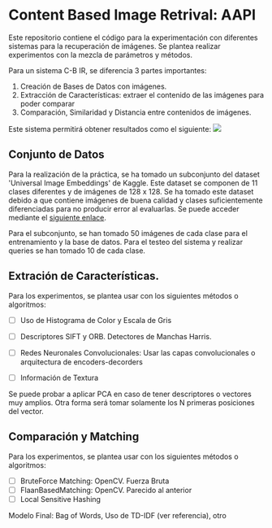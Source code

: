 # Content Based Image Retrival: AAPI
Este repositorio contiene el código para la experimentación con diferentes
sistemas para la recuperación de imágenes. Se plantea realizar experimentos 
con la mezcla de parámetros y métodos.

Para un sistema C-B IR, se diferencia 3 partes importantes:
1. Creación de Bases de Datos con imágenes.
2. Extracción de Características: extraer el contenido de las imágenes para poder comparar
3. Comparación, Similaridad y Distancia entre contenidos de imágenes.

Este sistema permitirá obtener resultados como el siguiente:
![](docs/result_orb.png)

## Conjunto de Datos
Para la realización de la práctica, se ha tomado un subconjunto del dataset 'Universal Image Embeddings'
de Kaggle. Este dataset se componen de 11 clases diferentes y de imágenes de 128 x 128. Se ha tomado
este dataset debido a que contiene imágenes de buena calidad y clases suficientemente diferenciadas para 
no producir error al evaluarlas. Se puede acceder mediante el [siguiente enlace](https://www.kaggle.com/datasets/rhtsingh/google-universal-image-embeddings-128x128).

Para el subconjunto, se han tomado 50 imágenes de cada clase para el entrenamiento y la base de datos. 
Para el testeo del sistema y realizar queries se han tomado 10 de cada clase.

## Extración de Características.
Para los experimentos, se plantea usar con los siguientes métodos o algoritmos:

* [ ] Uso de Histograma de Color y Escala de Gris
* [ ] Descriptores SIFT y ORB. Detectores de Manchas Harris.
* [ ] Redes Neuronales Convolucionales: Usar las capas convolucionales o arquitectura de encoders-decorders
* [ ] Información de Textura


Se puede probar a aplicar PCA en caso de tener descriptores o vectores muy amplios. Otra forma será 
tomar solamente los N primeras posiciones del vector.

## Comparación y Matching
Para los experimentos, se plantea usar con los siguientes métodos o algoritmos:

* [ ] BruteForce Matching: OpenCV. Fuerza Bruta
* [ ] FlaanBasedMatching: OpenCV. Parecido al anterior
* [ ] Local Sensitive Hashing

Modelo Final: Bag of Words, Uso de TD-IDF (ver referencia), otro


